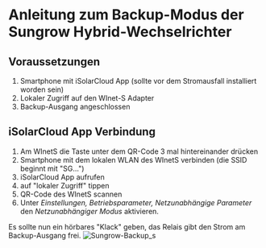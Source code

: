 # Anleitung zum Backup-Modus der Sungrow Hybrid-Wechselrichter

## Voraussetzungen
1. Smartphone mit iSolarCloud App (sollte vor dem Stromausfall installiert worden sein)
2. Lokaler Zugriff auf den WInet-S Adapter
3. Backup-Ausgang angeschlossen

## iSolarCloud App Verbindung
1. Am WInetS die Taste unter dem QR-Code 3 mal hintereinander drücken
2. Smartphone mit dem lokalen WLAN des WInetS verbinden (die SSID beginnt mit "SG...")
3. iSolarCloud App aufrufen
4. auf "lokaler Zugriff" tippen
5. QR-Code des WInetS scannen
6. Unter *Einstellungen, Betriebsparameter, Netzunabhängige Parameter* den *Netzunabhängiger Modus* aktivieren.

Es sollte nun ein hörbares "Klack" geben, das Relais gibt den Strom am Backup-Ausgang frei.
![Sungrow-Backup_s](https://github.com/optimismus/Sungrow-Off-Grid-howto/assets/16720046/654a3579-331c-47c9-91b1-9d26de930a81)
